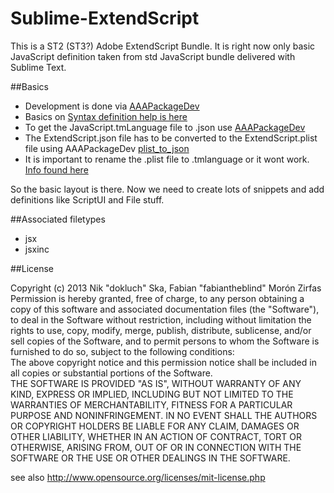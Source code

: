 Sublime-ExtendScript
====================

This is a ST2 (ST3?) Adobe ExtendScript Bundle. It is right now only basic JavaScript definition taken from std JavaScript bundle delivered with Sublime Text. 

##Basics
- Development is done via [AAAPackageDev](https://github.com/SublimeText/AAAPackageDev)  
- Basics on [Syntax definition help is here](http://docs.sublimetext.info/en/latest/reference/syntaxdefs.html)  
- To get the JavaScript.tmLanguage file to .json use [AAAPackageDev](https://github.com/SublimeText/AAAPackageDev#json-and-property-list-conversion)  
- The ExtendScript.json file has to be converted to the ExtendScript.plist file using AAAPackageDev [plist\_to\_json](https://github.com/SublimeText/AAAPackageDev#commands-1)  
- It is important to rename the .plist file to .tmlanguage or it wont work. [Info found here](http://stackoverflow.com/questions/15221150/custom-syntax-highlighting-in-sublime-text-2)

So the basic layout is there. Now we need to create lots of snippets and add definitions like ScriptUI and File stuff.  

##Associated filetypes
- jsx  
- jsxinc  

##License  

Copyright (c)  2013 Nik "dokluch" Ska, Fabian "fabiantheblind" Morón Zirfas  
Permission is hereby granted, free of charge, to any person obtaining a copy of this software and associated documentation files (the "Software"), to deal in the Software  without restriction, including without limitation the rights to use, copy, modify, merge, publish, distribute, sublicense, and/or sell copies of the Software, and to  permit persons to whom the Software is furnished to do so, subject to the following conditions:  
The above copyright notice and this permission notice shall be included in all copies or substantial portions of the Software.  
THE SOFTWARE IS PROVIDED "AS IS", WITHOUT WARRANTY OF ANY KIND, EXPRESS OR IMPLIED, INCLUDING BUT NOT LIMITED TO THE WARRANTIES OF MERCHANTABILITY, FITNESS FOR A  PARTICULAR PURPOSE AND NONINFRINGEMENT. IN NO EVENT SHALL THE AUTHORS OR COPYRIGHT HOLDERS BE LIABLE FOR ANY CLAIM, DAMAGES OR OTHER LIABILITY, WHETHER IN AN ACTION OF  CONTRACT, TORT OR OTHERWISE, ARISING FROM, OUT OF OR IN CONNECTION WITH THE SOFTWARE OR THE USE OR OTHER DEALINGS IN THE SOFTWARE.  

see also http://www.opensource.org/licenses/mit-license.php

